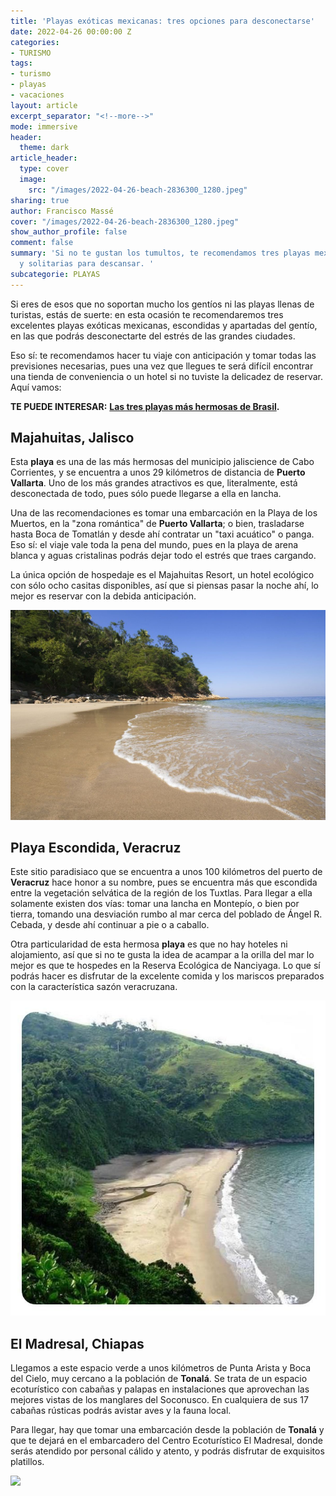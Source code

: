 ```yaml
---
title: 'Playas exóticas mexicanas: tres opciones para desconectarse'
date: 2022-04-26 00:00:00 Z
categories:
- TURISMO
tags:
- turismo
- playas
- vacaciones
layout: article
excerpt_separator: "<!--more-->"
mode: immersive
header:
  theme: dark
article_header:
  type: cover
  image:
    src: "/images/2022-04-26-beach-2836300_1280.jpeg"
sharing: true
author: Francisco Massé
cover: "/images/2022-04-26-beach-2836300_1280.jpeg"
show_author_profile: false
comment: false
summary: 'Si no te gustan los tumultos, te recomendamos tres playas mexicanas exóticas
  y solitarias para descansar. '
subcategorie: PLAYAS
---
```


Si eres de esos que no soportan mucho los gentíos ni las playas llenas de turistas, estás de suerte: en esta ocasión te recomendaremos tres excelentes playas exóticas mexicanas, escondidas y apartadas del gentío, en las que podrás desconectarte del estrés de las grandes ciudades.

Eso sí: te recomendamos hacer tu viaje con anticipación y tomar todas las previsiones necesarias, pues una vez que llegues te será difícil encontrar una tienda de conveniencia o un hotel si no tuviste la delicadez de reservar. Aquí vamos:

**TE PUEDE INTERESAR:** [**Las tres playas más hermosas de Brasil**]()**.**

## Majahuitas, Jalisco

Esta **playa** es una de las más hermosas del municipio jaliscience de Cabo Corrientes, y se encuentra a unos 29 kilómetros de distancia de **Puerto Vallarta**. Uno de los más grandes atractivos es que, literalmente, está desconectada de todo, pues sólo puede llegarse a ella en lancha.

Una de las recomendaciones es tomar una embarcación en la Playa de los Muertos, en la "zona romántica" de **Puerto Vallarta**; o bien, trasladarse hasta Boca de Tomatlán y desde ahí contratar un "taxi acuático" o panga. Eso sí: el viaje vale toda la pena del mundo, pues en la playa de arena blanca y aguas cristalinas podrás dejar todo el estrés que traes cargando.

La única opción de hospedaje es el Majahuitas Resort, un hotel ecológico con sólo ocho casitas disponibles, así que si piensas pasar la noche ahí, lo mejor es reservar con la debida anticipación.

![](/images/2022-04-26-majahuitas_pinterest.jpeg)

## Playa Escondida, Veracruz

Este sitio paradisiaco que se encuentra a unos 100 kilómetros del puerto de **Veracruz** hace honor a su nombre, pues se encuentra más que escondida entre la vegetación selvática de la región de los Tuxtlas. Para llegar a ella solamente existen dos vías: tomar una lancha en Montepío, o bien por tierra, tomando una desviación rumbo al mar cerca del poblado de Ángel R. Cebada, y desde ahí continuar a pie o a caballo.

Otra particularidad de esta hermosa **playa** es que no hay hoteles ni alojamiento, así que si no te gusta la idea de acampar a la orilla del mar lo mejor es que te hospedes en la Reserva Ecológica de Nanciyaga. Lo que sí podrás hacer es disfrutar de la excelente comida y los mariscos preparados con la característica sazón veracruzana.

![](/images/2022-04-26-playaescondida.jpeg)

## El Madresal, Chiapas

Llegamos a este espacio verde a unos kilómetros de Punta Arista y Boca del Cielo, muy cercano a la población de **Tonalá**. Se trata de un espacio ecoturístico con cabañas y palapas en instalaciones que aprovechan las mejores vistas de los manglares del Soconusco. En cualquiera de sus 17 cabañas rústicas podrás avistar aves y la fauna local.

Para llegar, hay que tomar una embarcación desde la población de **Tonalá** y que te dejará en el embarcadero del Centro Ecoturístico El Madresal, donde serás atendido por personal cálido y atento, y podrás disfrutar de exquisitos platillos.

![](https://www.elmadresal.com/gallery/acercade/images/atardecer%20en%20la%20playa.jpg)
